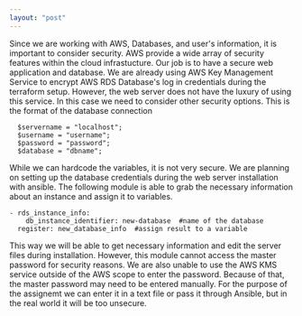 ```yaml
---
layout: "post"
---
```

Since we are working with AWS, Databases, and user's information, it is important to consider security. AWS provide a wide array of security features within the cloud infrastucture. Our job is to have a secure web application and database. We are already using AWS Key Management Service to encrypt AWS RDS Database's log in credentials during the terraform setup. However, the web server does not have the luxury of using this service. In this case we need to consider other security options. This is the format of the database connection 
```
  $servername = "localhost";
  $username = "username";
  $password = "password";
  $database = "dbname"; 
```

While we can hardcode the variables, it is not very secure. We are planning on setting up the database credentials during the web server installation with ansible. The following module is able to grab the necessary information about an instance and assign it to variables.
```
- rds_instance_info:
    db_instance_identifier: new-database  #name of the database
  register: new_database_info  #assign result to a variable
```

This way we will be able to get necessary information and edit the server files during installation. However, this module cannot access the master password for security reasons. We are also unable to use the AWS KMS service outside of the AWS scope to enter the password. Because of that, the master password may need to be entered manually. For the purpose of the assignemt we can enter it in a text file or pass it through Ansible, but in the real world it will be too unsecure. 
